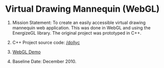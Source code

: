 Virtual Drawing Mannequin (WebGL)
======

1. Mission Statement: To create an easily accessible virtual drawing mannequin web application. This was done in WebGL and using the EnergizeGL library. The original project was prototyped in C++. 

2. C++ Project source code: <a href="https://github.com/codebunny/dollyc">/dollyc</a>

3. <a href="http://www.tux.valour.me/vm">WebGL Demo</a>

4. Baseline Date: December 2010.

